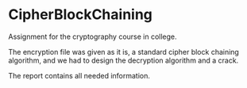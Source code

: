 # CipherBlockChaining
Assignment for the cryptography course in college.

The encryption file was given as it is, a standard cipher block chaining algorithm, and we had to design the decryption algorithm and a crack.

The report contains all needed information.
